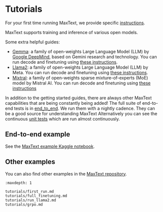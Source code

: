 <!--
 Copyright 2024 Google LLC

 Licensed under the Apache License, Version 2.0 (the "License");
 you may not use this file except in compliance with the License.
 You may obtain a copy of the License at

      https://www.apache.org/licenses/LICENSE-2.0

 Unless required by applicable law or agreed to in writing, software
 distributed under the License is distributed on an "AS IS" BASIS,
 WITHOUT WARRANTIES OR CONDITIONS OF ANY KIND, either express or implied.
 See the License for the specific language governing permissions and
 limitations under the License.
 -->

# Tutorials

For your first time running MaxText, we provide specific [instructions](first-run).

MaxText supports training and inference of various open models.

Some extra helpful guides:
* [Gemma](https://ai.google.dev/gemma): a family of open-weights Large Language Model (LLM) by [Google DeepMind](https://deepmind.google/), based on Gemini research and technology. You can run decode and finetuning using [these instructions](https://github.com/AI-Hypercomputer/src/MaxText/blob/main/end_to_end/tpu/gemma/Run_Gemma.md).
* [Llama2](https://llama.meta.com/llama2/): a family of open-weights Large Language Model (LLM) by Meta. You can run decode and finetuning using [these instructions](run-llama2).
* [Mixtral](https://mistral.ai/news/mixtral-of-experts/): a family of open-weights sparse mixture-of-experts (MoE) model by Mistral AI. You can run decode and finetuning using [these instructions](https://github.com/AI-Hypercomputer/src/MaxText/blob/main/end_to_end/tpu/mixtral/Run_Mixtral.md)

In addition to the getting started guides, there are always other MaxText capabilities that are being constantly being added! The full suite of end-to-end tests is in [end_to_end](https://github.com/AI-Hypercomputer/src/MaxText/blob/main/end_to_end). We run them with a nightly cadence. They can be a good source for understanding MaxText Alternatively you can see the continuous [unit tests](https://github.com/AI-Hypercomputer/src/MaxText/blob/main/.github/workflows/RunTests.yml) which are run almost continuously.

## End-to-end example

See the <a href="https://www.kaggle.com/code/shivajidutta/src/MaxText-on-kaggle" target="_blank">MaxText example Kaggle notebook</a>.

## Other examples

You can also find other examples in the [MaxText repository](https://github.com/AI-Hypercomputer/src/MaxText/tree/main/pedagogical_examples).

```{toctree}
:maxdepth: 1

tutorials/first_run.md
tutorials/full_finetuning.md
tutorials/run_llama2.md
tutorials/grpo.md
```
